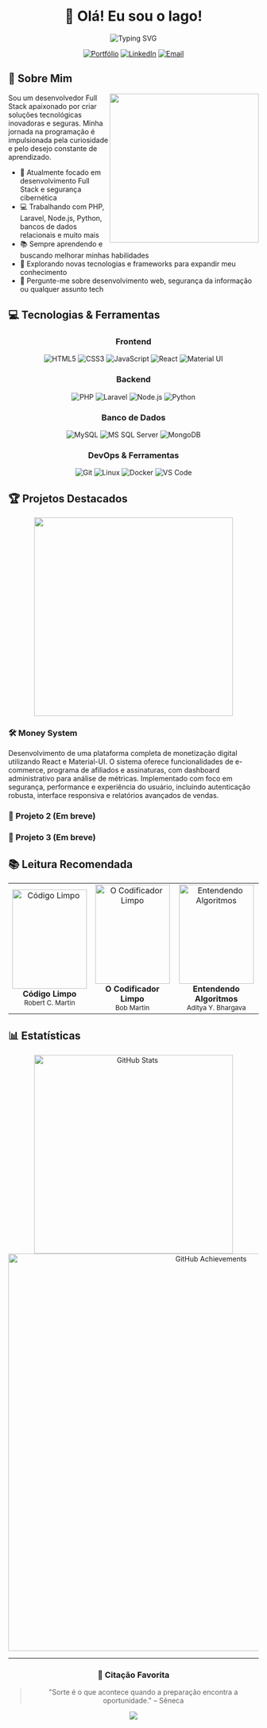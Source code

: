 <div align="center">

# 👋 Olá! Eu sou o Iago!

<img src="https://readme-typing-svg.herokuapp.com/?font=Fira+Code&size=24&duration=4000&pause=1000&color=2E7D32&center=true&vCenter=true&width=435&lines=Desenvolvedor+Full+Stack;Entusiasta+de+Segurança;Apaixonado+por+Tecnologia" alt="Typing SVG" />

[![Portfólio](https://img.shields.io/badge/Portfólio-iagofranca.com-2E7D32?style=for-the-badge&logo=safari&logoColor=white)](https://iagofranca.com)
[![LinkedIn](https://img.shields.io/badge/LinkedIn-iagofranca-0A66C2?style=for-the-badge&logo=linkedin&logoColor=white)](https://linkedin.com/in/iagofranca)
[![Email](https://img.shields.io/badge/Email-iagofranca150@gmail.com-EA4335?style=for-the-badge&logo=gmail&logoColor=white)](mailto:iagofranca150@gmail.com)

</div>

## 🚀 Sobre Mim

<img align="right" src="https://raw.githubusercontent.com/abhisheknaiidu/abhisheknaiidu/master/code.gif" width="300" />

Sou um desenvolvedor Full Stack apaixonado por criar soluções tecnológicas inovadoras e seguras. Minha jornada na programação é impulsionada pela curiosidade e pelo desejo constante de aprendizado.

- 🔭 Atualmente focado em desenvolvimento Full Stack e segurança cibernética
- 💻 Trabalhando com PHP, Laravel, Node.js, Python, bancos de dados relacionais e muito mais
- 📚 Sempre aprendendo e buscando melhorar minhas habilidades
- 🌱 Explorando novas tecnologias e frameworks para expandir meu conhecimento
- 💬 Pergunte-me sobre desenvolvimento web, segurança da informação ou qualquer assunto tech

## 💻 Tecnologias & Ferramentas

<div align="center">

### Frontend

![HTML5](https://img.shields.io/badge/HTML5-E34F26?style=for-the-badge&logo=html5&logoColor=white)
![CSS3](https://img.shields.io/badge/CSS3-1572B6?style=for-the-badge&logo=css3&logoColor=white)
![JavaScript](https://img.shields.io/badge/JavaScript-F7DF1E?style=for-the-badge&logo=javascript&logoColor=black)
![React](https://img.shields.io/badge/React-61DAFB?style=for-the-badge&logo=react&logoColor=black)
![Material UI](https://img.shields.io/badge/Material_UI-0081CB?style=for-the-badge&logo=material-ui&logoColor=white)

### Backend

![PHP](https://img.shields.io/badge/PHP-777BB4?style=for-the-badge&logo=php&logoColor=white)
![Laravel](https://img.shields.io/badge/Laravel-FF2D20?style=for-the-badge&logo=laravel&logoColor=white)
![Node.js](https://img.shields.io/badge/Node.js-43853D?style=for-the-badge&logo=node.js&logoColor=white)
![Python](https://img.shields.io/badge/Python-14354C?style=for-the-badge&logo=python&logoColor=white)

### Banco de Dados

![MySQL](https://img.shields.io/badge/MySQL-005C84?style=for-the-badge&logo=mysql&logoColor=white)
![MS SQL Server](https://img.shields.io/badge/Microsoft_SQL_Server-CC2927?style=for-the-badge&logo=microsoft-sql-server&logoColor=white)
![MongoDB](https://img.shields.io/badge/MongoDB-4EA94B?style=for-the-badge&logo=mongodb&logoColor=white)

### DevOps & Ferramentas

![Git](https://img.shields.io/badge/Git-F05032?style=for-the-badge&logo=git&logoColor=white)
![Linux](https://img.shields.io/badge/Linux-FCC624?style=for-the-badge&logo=linux&logoColor=black)
![Docker](https://img.shields.io/badge/Docker-2496ED?style=for-the-badge&logo=docker&logoColor=white)
![VS Code](https://img.shields.io/badge/VS_Code-007ACC?style=for-the-badge&logo=visual-studio-code&logoColor=white)

</div>

## 🏆 Projetos Destacados

<div align="center">

<a href="https://github.com/IagoFrancaZ/money-system">
  <img src="https://github-readme-stats.vercel.app/api/pin/?username=IagoFrancaZ&repo=money-system&theme=github_dark&border_color=2E7D32&icon_color=2E7D32&title_color=2E7D32" width="400" />
</a>

</div>

### 🛠️ Money System

Desenvolvimento de uma plataforma completa de monetização digital utilizando React e Material-UI. O sistema oferece funcionalidades de e-commerce, programa de afiliados e assinaturas, com dashboard administrativo para análise de métricas. Implementado com foco em segurança, performance e experiência do usuário, incluindo autenticação robusta, interface responsiva e relatórios avançados de vendas.

### 🔐 Projeto 2 (Em breve)

### 🚀 Projeto 3 (Em breve)

## 📚 Leitura Recomendada

<div align="center">
<table>
  <tr>
    <td align="center">
      <div style="width: 150px; height: 200px; overflow: hidden;">
        <img src="https://m.media-amazon.com/images/I/41xShlnTZTL._SX376_BO1,204,203,200_.jpg" 
             width="150" height="200" style="object-fit: cover;" alt="Código Limpo"/>
      </div>
      <b>Código Limpo</b><br />
      <sub>Robert C. Martin</sub>
    </td>
    <td align="center">
      <div style="width: 150px; height: 200px; overflow: hidden;">
        <img src="https://m.media-amazon.com/images/I/91lBONZ4tAL._AC_UF1000,1000_QL80_.jpg" 
             width="150" height="200" style="object-fit: cover;" alt="O Codificador Limpo"/>
      </div>
      <b>O Codificador Limpo</b><br />
      <sub>Bob Martin</sub>
    </td>
    <td align="center">
      <div style="width: 150px; height: 200px; overflow: hidden;">
        <img src="https://m.media-amazon.com/images/I/71Vkg7GfPFL.jpg" 
             width="150" height="200" style="object-fit: cover;" alt="Entendendo Algoritmos"/>
      </div>
      <b>Entendendo Algoritmos</b><br />
      <sub>Aditya Y. Bhargava</sub>
    </td>
  </tr>
</table>
</div>

## 📊 Estatísticas

<div align="center">
  <img src="https://git-hub-stats-token.vercel.app/api?username=IagoFrancaZ" alt="GitHub Stats" width="400" />
  <img src="https://git-hub-stats-token.vercel.app/api?username=IagoFrancaZ&type=professional" alt="GitHub Achievements"      width="800" />
</div>

---

<div align="center">

### 💬 Citação Favorita

<blockquote>
"Sorte é o que acontece quando a preparação encontra a oportunidade." – Sêneca
</blockquote>

<img src="https://komarev.com/ghpvc/?username=IagoFrancaZ&color=2E7D32&style=for-the-badge" />

</div>
